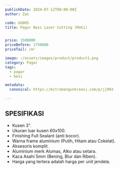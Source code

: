 ```yaml
---
publishDate: 2024-07-12T00:00:00Z
author: Zan

code: GG005
title: Pagar Besi Laser Cutting (Mati)


price: 1500000
priceBefore: 1750000
priceTail: /m²

image: ~/assets/images/product/product1.png
category: Pagar
tags:
  - pagar
  - besi

metadata:
  canonical: https://mitrabangunkreasi.com/p/jj003
  
---
```


## SPESIFIKASI

- Kusen 3".
- Ukuran luar kusen 60x100.
- Finishing Full Sealant (anti bocor).
- Warna frame aluminium (Putih, Hitam atau Cokelat).
- Aksesoris komplit.
- Aluminium merk Alumas, Alko atau setara.
- Kaca Asahi 5mm (Bening, Blur dan Riben).
- Harga yang tertera adalah harga per unit jendela.